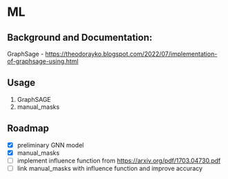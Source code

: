# ML

## Background and Documentation:
GraphSage - https://theodorayko.blogspot.com/2022/07/implementation-of-graphsage-using.html

## Usage
1. GraphSAGE
2. manual_masks

## Roadmap
- [x] preliminary GNN model
- [x] manual_masks
- [ ] implement influence function from https://arxiv.org/pdf/1703.04730.pdf
- [ ] link manual_masks with influence function and improve accuracy
